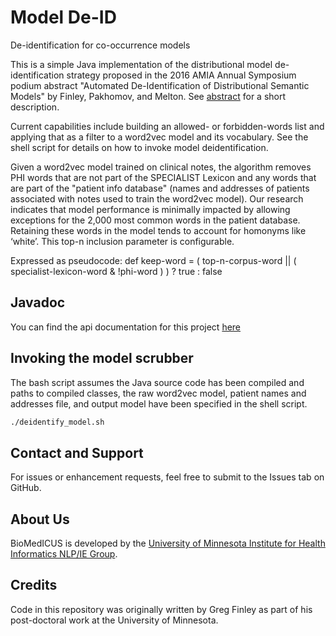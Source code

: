# Model De-ID
De-identification for co-occurrence models

This is a simple Java implementation of the distributional model de-identification strategy proposed in the 2016 AMIA Annual Symposium podium abstract "Automated De-Identification of Distributional Semantic Models" by Finley, Pakhomov, and Melton. See [abstract](https://amia2016.zerista.com/event/member/286646) for a short description.

Current capabilities include building an allowed- or forbidden-words list and applying that as a filter to a word2vec model and its vocabulary. See the shell script for details on how to invoke model deidentification.

Given a word2vec model trained on clinical notes, the algorithm removes PHI words that are not part of the SPECIALIST Lexicon and any words that are part of the "patient info database" (names and addresses of patients associated with notes used to train the word2vec model). Our research indicates that model performance is minimally impacted by allowing exceptions for the 2,000 most common words in the patient database. Retaining these words in the model tends to account for homonyms like ‘white’. This top-n inclusion parameter is configurable.

Expressed as pseudocode:
def keep-word = ( top-n-corpus-word || ( specialist-lexicon-word & !phi-word ) ) ? true : false


## Javadoc

You can find the api documentation for this project [here](https://nlpie.github.io/modeldeid/site/index.html)

## Invoking the model scrubber
The bash script assumes the Java source code has been compiled and paths to compiled classes, the raw word2vec model, patient names and addresses file, and output model have been specified in the shell script.
```sh
./deidentify_model.sh
```

## Contact and Support
For issues or enhancement requests, feel free to submit to the Issues tab on GitHub.

## About Us
BioMedICUS is developed by the
[University of Minnesota Institute for Health Informatics NLP/IE Group](http://www.bmhi.umn.edu/ihi/research/nlpie/).

## Credits
Code in this repository was originally written by Greg Finley as part of his post-doctoral work at the University of Minnesota.

